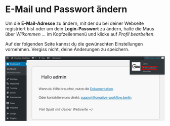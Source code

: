 # E-Mail und Passwort ändern

Um die **E-Mail-Adresse** zu ändern, mit der du bei deiner Webseite registriert bist oder um dein **Login-Passwort** zu ändern, halte die Maus über _*Wilkommen ...*_ im Kopfzeilenmenü und klicke auf _*Profil bearbeiten*_.

Auf der folgenden Seite kannst du die gewünschten Einstellungen vornehmen. Vergiss nicht, deine Änderungen zu speichern.

![Benutzerdaten ändern](./assets/change_user_settings.jpg)
